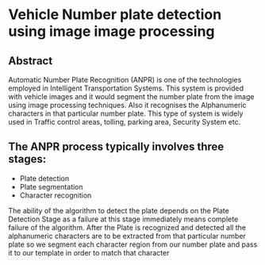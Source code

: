 
# Vehicle Number plate detection using image image processing
## Abstract
Automatic Number Plate Recognition (ANPR) is one of the technologies employed in Intelligent Transportation Systems.
This system is provided with vehicle images and it would segment the number plate from the image using image processing techniques.
Also it recognises the Alphanumeric characters in that particular number plate.
This type of system is widely used in Traffic control areas, tolling, parking area, Security System etc. 

## The ANPR process typically involves three stages: 
* Plate detection
* Plate segmentation
* Character recognition

The ability of the algorithm to detect the plate depends on the Plate Detection Stage as a failure at this stage immediately means complete failure of the algorithm. 
After the Plate is recognized and detected all the alphanumeric characters are to be extracted from that particular number plate so we segment each character region from our number plate and pass it to our template in order to match that character
